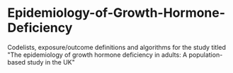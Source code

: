 # Epidemiology-of-Growth-Hormone-Deficiency
Codelists, exposure/outcome definitions and algorithms for the study titled "The epidemiology of growth hormone deficiency in adults: A population-based study in the UK"
